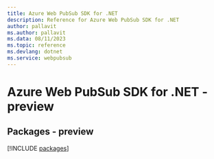 ```yaml
---
title: Azure Web PubSub SDK for .NET
description: Reference for Azure Web PubSub SDK for .NET
author: pallavit
ms.author: pallavit
ms.data: 08/11/2023
ms.topic: reference
ms.devlang: dotnet
ms.service: webpubsub
---
```

# Azure Web PubSub SDK for .NET - preview
## Packages - preview
[!INCLUDE [packages](web-pubsub-index.md)]
